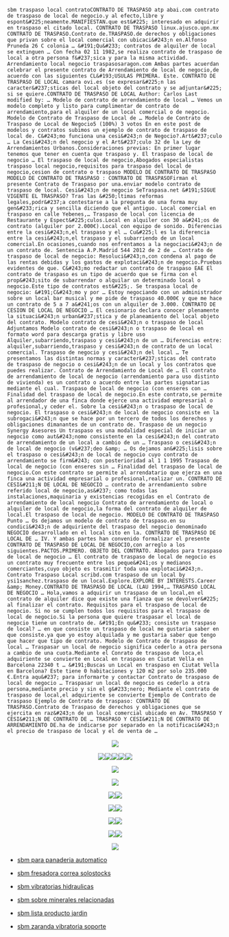 
```
sbm traspaso local contratoCONTRATO DE TRASPASO atp abai.com contrato de traspaso de local de negocio.y al efecto,libre y espont&#225;neamente.MANIFIESTAN.que est&#225; interesado en adquirir en traspaso el citado local. CONTRATO DE TRASPASO linux.ajusco.upn.mx CONTRATO DE TRASPASO.Contrato de.TRASPASO.de derechos y obligaciones que privan sobre el local comercial con ubicaci&#243;n en.Alfonso Pruneda 26 C colonia … &#191;Qu&#233; contratos de alquiler de local se extinguen … Con fecha 02 11 1982,se realiza contrato de traspaso de local a otra persona f&#237;sica y para la misma actividad. Arrendamiento local negocio traspasosaragon.com Ambas partes acuerdan celebrar el presente contrato de Arrendamiento de local de negocio,de acuerdo con las siguientes CL&#193;USULAS PRIMERA. Este. CONTRATO DE TRASPASO DE LOCAL camara ovi.es (se expresar&#225;n las caracter&#237;sticas del local objeto del contrato y se adjuntar&#225; si se quiere.CONTRATO DE TRASPASO DE LOCAL Author: Carlos Last modified by: … Modelo de contrato de arrendamiento de local … Vemos un modelo completo y listo para cumplimentar de contrato de arrendamiento,para el alquiler de un local comercial o de negocio. Modelo de Contrato de Traspaso de Local de … Modelo de Contrato de Traspaso de Local de Negocio5 (100%) 3 votos En en este post de modelos y contratos subimos un ejemplo de contrato de traspaso de local de. C&#243;mo funciona una cesi&#243;n de Negocio?.Art&#237;culo … La Cesi&#243;n del negocio y el Art&#237;culo 32 de la Ley de Arrendamientos Urbanos.Consideraciones previas: En primer lugar tenemos que tener en cuenta que traspaso y. El traspaso de local de negocio … El traspaso de local de negocio,Abogados especialistas traspaso local negocio,requisitos para traspaso del local de negocio,cesion de contrato o traspaso MODELO DE CONTRATO DE TRASPASO MODELO DE CONTRATO DE TRASPASO : CONTRATO DE TRASPASOFirman el presente Contrato de Traspaso por una.enviar modelo contrato de traspaso de local. Cesi&#243;n de negocio SeTraspasa.net &#191;SIGUE VIGENTE EL TRASPASO? Tras las &#250;ltimas reformas legales,podr&#237;a contestarse a la pregunta de una forma muy gen&#233;rica y sencilla diciendo que el antiguo. Local comercial en traspaso en calle Yebenes,… Traspaso de local con licencia de Restaurante y Espect&#225;culos.Local en alquiler con 30 a&#241;os de contrato (alquiler por 2.000€).Local con equipo de sonido. Diferencias entre la cesi&#243;n,el traspaso y el … Cu&#225;l es la diferencia entre la cesi&#243;n,el traspaso y el subarriendo de un local comercial.En ocasiones,cuando nos enfrentamos a la negociaci&#243;n de un contrato de. Sentencia A.P.Madrid 544 2012 de 2 de … Contrato de traspaso de local de negocio: Resoluci&#243;n,con condena al pago de las rentas debidas y los gastos de explotaci&#243;n de negocio.Pruebas evidentes de que. C&#243;mo redactar un contrato de traspaso EAE El contrato de traspaso es un tipo de acuerdo que se firma con el prop&#243;sito de subarrendar o alquilar un determinado local o negocio.Este tipo de contratos est&#225;. Se traspasa local de negocio: &#191;C&#243;mo y por … Estoy negociando con un administrador sobre un local bar musical y me pide de traspaso 40.000€ y que me hace un contrato de 5 a 7 a&#241;os con un alquiler de 3.000. CONTRATO DE CESION DE LOCAL DE NEGOCIO … El cesionario declara conocer plenamente la situaci&#243;n urban&#237;stica y de planeamiento del local objeto del contrato. Modelo contrato de cesi&#243;n o traspaso de local Adjuntamos Modelo contrato de cesi&#243;n o traspaso de local en formato word para descarga gratis y libre uso Alquiler,subarriendo,traspaso y cesi&#243;n de un … Diferencias entre: alquiler,subarriendo,traspaso y cesi&#243;n de contrato de un local comercial. Traspaso de negocio y cesi&#243;n del local … Te presentamos las distintas normas y caracter&#237;sticas del contrato de traspaso de negocio o cesi&#243;n de un local y los contratos que puedes realizar. Contrato de Arrendamiento de Local de … El contrato de arrendamiento de local de negocio (arrendamiento para uso distinto de vivienda) es un contrato o acuerdo entre las partes signatarias mediante el cual. Traspaso de local de negocio (con enseres con … Finalidad del traspaso de local de negocio.En este contrato,se permite al arrendador de una finca donde ejerce una actividad empresarial o profesional,y ceder el. Sobre la cesi&#243;n o traspaso de local de negocio. El traspaso o cesi&#243;n de local de negocio consiste en la subrogaci&#243;n que se hace por un tercero de todos los derechos y obligaciones dimanantes de un contrato de. Traspaso de un negocio Synergy Asesores Un traspaso es una modalidad especial de iniciar un negocio como aut&#243;nomo consistente en la cesi&#243;n del contrato de arrendamiento de un local a cambio de un … Traspaso o cesi&#243;n de local de negocio (v&#237;deo &amp; … Os dejamos an&#225;lisis sobre el traspaso o cesi&#243;n de local de negocio cuyo contrato de arrendamiento se firm&#243; con posterioridad al 1 1 1995 Traspaso de local de negocio (con enseres sin … Finalidad del traspaso de local de negocio.Con este contrato se permite al arrendatario que ejerza en una finca una actividad empresarial o profesional,realizar un. CONTRATO DE CESI&#211;N DE LOCAL DE NEGOCIO … contrato de arrendamiento sobre referido local de negocio,as&#237; como todas las instalaciones,maquinaria y existencias recogidas en el Contrato de arrendamiento de local negocio Contrato de arrendamiento de local o alquiler de local de negocio,la forma del contrato de alquiler de local.El traspaso de local de negocio. MODELO DE CONTRATO DE TRASPASO Punto … Os dejamos un modelo de contrato de traspaso.en su condici&#243;n de adquiriente del traspaso del negocio denominado NEGOCIO desarrollado en el local sito en la. CONTRATO DE TRASPASO DE LOCAL DE … IV. Y ambas partes han convenido formalizar el presente CONTRATO DE TRASPASO DE LOCAL DE NEGOCIO,con arreglo a los siguientes.PACTOS.PRIMERO. OBJETO DEL CONTRATO. Abogados para traspaso de local de negocio … El contrato de traspaso de local de negocio es un contrato muy frecuente entre los peque&#241;os y medianos comerciantes,cuyo objeto es trasmitir toda una explotaci&#243;n. Contrato Traspaso Local scribd.com traspaso de un local by ysi1sanchez.traspaso de un local.Explore.EXPLORE BY INTERESTS.Career &amp; Money.CONTRATO DE TRASPASO DE LOCAL (LAU 1994,… TRASPASO LOCAL DE NEGOCIO … Hola,vamos a adquirir un traspaso de un local,en el contrato de alquiler dice que existe una fianza que se devolver&#225; al finalizar el contrato. Requisitos para el traspaso de local de negocio. Si no se cumplen todos los requisitos para el traspaso de local de negocio.Si la persona que quiere traspasar el local de negocio tiene un contrato de. &#191;En qu&#233; consiste un traspaso de local? … en que consiste un traspaso de local me gustaria saber en que consiste.ya que yo estoy alquilada y me gustaria saber que tengo que hacer que tipo de contrato. Modelo de Contrato de traspaso de local … Traspasar un local de negocio significa cederlo a otra persona a cambio de una cuota.Mediante el Conrato de traspaso de loca,el adquiriente se convierte en Local en traspaso en Ciutat Vella en Barcelona 22340 t … &#191;Buscas un Local en traspaso en Ciutat Vella en Barcelona? Este tiene 0 habitaciones y 120 m2 por solo 235.000 €.Entra aqu&#237; para informarte y contactar Contrato de traspaso de local de negocio … Traspasar un local de negocio es cederlo a otra persona,mediante precio y sin el g&#233;nero; Mediante el contrato de traspaso de local,el adquiriente se convierte Ejemplo de Contrato de traspaso Ejemplo de Contrato de traspaso: CONTRATO DE TRASPASO.Contrato de Traspaso de derechos y obligaciones que se ejercita en raz&#243;n de un local comercial ubicado en Av. TRASPASO Y CESI&#211;N DE CONTRATO DE … TRASPASO Y CESI&#211;N DE CONTRATO DE ARRENDAMIENTO DE.ha de indicarse por separado en la notificaci&#243;n el precio de traspaso de local y el de venta de … 
```

<div align="center">

<a href="https://es-crusher.shibang-china.com/github&k=sbm+traspaso+local+contrato"><img src="https://static.shibang-china.com/es/crusher/logo.jpg"></a>

<a href="https://es-crusher.shibang-china.com/github&k=sbm+traspaso+local+contrato"><img src="https://static.shibang-china.com/es/crusher/index.jpg"></a><a href="https://es-crusher.shibang-china.com/material.htmlgithub&k=sbm+traspaso+local+contrato"><img src="https://static.shibang-china.com/es/crusher/material.jpg"></a><a href="https://es-crusher.shibang-china.com/application.htmlgithub&k=sbm+traspaso+local+contrato"><img src="https://static.shibang-china.com/es/crusher/application.jpg"></a><a href="https://es-crusher.shibang-china.com/aboutus.htmlgithub&k=sbm+traspaso+local+contrato"><img src="https://static.shibang-china.com/es/crusher/aboutus.jpg"></a><a href="https://es-crusher.shibang-china.com/contact.htmlgithub&k=sbm+traspaso+local+contrato"><img src="https://static.shibang-china.com/es/crusher/contact.jpg"></a>

<a href="https://es-crusher.shibang-china.com/github&k=sbm+traspaso+local+contrato"><img src="https://static.shibang-china.com/es/crusher/banner.jpg"></a>

<a href="https://swt.shibang-china.com/github&k=sbm+traspaso+local+contrato"><img src="https://static.shibang-china.com/es/crusher/text.jpg"></a>

<a href="https://swt.shibang-china.com/github&k=sbm+traspaso+local+contrato"><img src="https://static.shibang-china.com/es/crusher/chat.jpg"></a><a href="https://es-crusher.shibang-china.com/contact.htmlgithub&k=sbm+traspaso+local+contrato"><img src="https://static.shibang-china.com/es/crusher/message.jpg"></a>

<a href="https://es-crusher.shibang-china.com/products/pe.htmlgithub&k=sbm+traspaso+local+contrato"><img src="https://static.shibang-china.com/es/crusher/pe.jpg"></a><a href="https://es-crusher.shibang-china.com/products/pf.htmlgithub&k=sbm+traspaso+local+contrato"><img src="https://static.shibang-china.com/es/crusher/pf.jpg"></a>

<a href="https://es-crusher.shibang-china.com/products/hpt.htmlgithub&k=sbm+traspaso+local+contrato"><img src="https://static.shibang-china.com/es/crusher/hpt.jpg"></a><a href="https://es-crusher.shibang-china.com/products/vsi.htmlgithub&k=sbm+traspaso+local+contrato"><img src="https://static.shibang-china.com/es/crusher/vsi.jpg"></a>

<a href="https://es-crusher.shibang-china.com/products/klv.htmlgithub&k=sbm+traspaso+local+contrato"><img src="https://static.shibang-china.com/es/crusher/klv.jpg"></a><a href="https://es-crusher.shibang-china.com/products/portable.htmlgithub&k=sbm+traspaso+local+contrato"><img src="https://static.shibang-china.com/es/crusher/portable.jpg"></a>

<a href="https://swt.shibang-china.com/github&k=sbm+traspaso+local+contrato"><img src="https://static.shibang-china.com/es/crusher/case.jpg"></a>

</div>


* [sbm para panaderia automatico](sbm%20para%20panaderia%20automatico.md)

* [sbm fresadora correa solostocks](sbm%20fresadora%20correa%20solostocks.md)

* [sbm vibratorias hidraulicas](sbm%20vibratorias%20hidraulicas.md)

* [sbm sobre minerales relacionadas](sbm%20sobre%20minerales%20relacionadas.md)

* [sbm lista producto jardin](sbm%20lista%20producto%20jardin.md)

* [sbm zaranda vibratoria soporte](sbm%20zaranda%20vibratoria%20soporte.md)